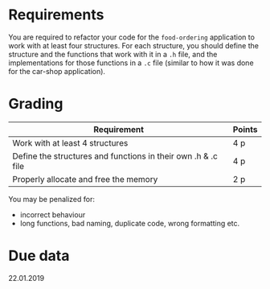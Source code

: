 
# Requirements

You are required to refactor your code for the `food-ordering` application to work with at least four structures. For each structure, you should define the structure and the functions that work with it in a `.h` file, and the implementations for those functions in a `.c` file (similar to how it was done for the car-shop application).

# Grading 

| Requirement                                                    | Points |
| -------------------------------------------------------------- | ------ |
| Work with at least 4 structures                                | 4 p    |
| Define the structures and functions in their own .h & .c file  | 4 p    |
| Properly allocate and free the memory                          | 2 p    |

You may be penalized for:
* incorrect behaviour
* long functions, bad naming, duplicate code, wrong formatting etc.

# Due data
22.01.2019
